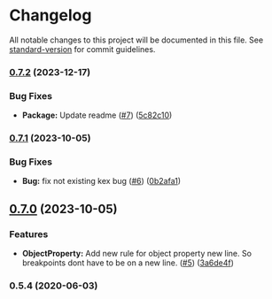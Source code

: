 # Changelog

All notable changes to this project will be documented in this file. See [standard-version](https://github.com/conventional-changelog/standard-version) for commit guidelines.

### [0.7.2](https://github.com/nfqde/eslint-plugin-nfq/compare/v0.7.1...v0.7.2) (2023-12-17)


### Bug Fixes

* **Package:** Update readme ([#7](https://github.com/nfqde/eslint-plugin-nfq/issues/7)) ([5c82c10](https://github.com/nfqde/eslint-plugin-nfq/commit/5c82c10af1045421d12e3ffae11bd1ca6059e6eb))

### [0.7.1](https://github.com/nfqde/eslint-plugin-nfq/compare/v0.7.0...v0.7.1) (2023-10-05)


### Bug Fixes

* **Bug:** fix not existing kex bug ([#6](https://github.com/nfqde/eslint-plugin-nfq/issues/6)) ([0b2afa1](https://github.com/nfqde/eslint-plugin-nfq/commit/0b2afa1796e4fe8bfb68c86dba22bd57f495b076))

## [0.7.0](https://github.com/nfqde/eslint-plugin-nfq/compare/v0.6.1...v0.7.0) (2023-10-05)


### Features

* **ObjectProperty:** Add new rule for object property new line. So breakpoints dont have to be on a new line. ([#5](https://github.com/nfqde/eslint-plugin-nfq/issues/5)) ([3a6de4f](https://github.com/nfqde/eslint-plugin-nfq/commit/3a6de4f256114e9982aae314abda80f608bdf71b))

### 0.5.4 (2020-06-03)

